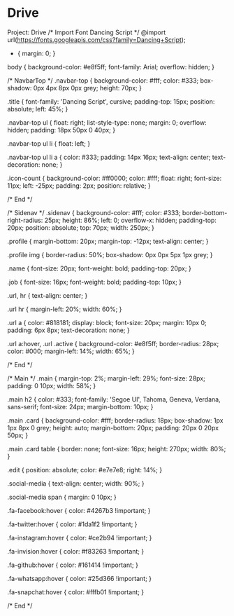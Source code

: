 # Drive
Project: Drive
/* Import Font Dancing Script */
@import url(https://fonts.googleapis.com/css?family=Dancing+Script);

* {
    margin: 0;
}

body {
    background-color: #e8f5ff;
    font-family: Arial;
    overflow: hidden;
}

/* NavbarTop */
.navbar-top {
    background-color: #fff;
    color: #333;
    box-shadow: 0px 4px 8px 0px grey;
    height: 70px;
}

.title {
    font-family: 'Dancing Script', cursive;
    padding-top: 15px;
    position: absolute;
    left: 45%;
}

.navbar-top ul {
    float: right;
    list-style-type: none;
    margin: 0;
    overflow: hidden;
    padding: 18px 50px 0 40px;
}

.navbar-top ul li {
    float: left;
}

.navbar-top ul li a {
    color: #333;
    padding: 14px 16px;
    text-align: center;
    text-decoration: none;
}

.icon-count {
    background-color: #ff0000;
    color: #fff;
    float: right;
    font-size: 11px;
    left: -25px;
    padding: 2px;
    position: relative;
}

/* End */

/* Sidenav */
.sidenav {
    background-color: #fff;
    color: #333;
    border-bottom-right-radius: 25px;
    height: 86%;
    left: 0;
    overflow-x: hidden;
    padding-top: 20px;
    position: absolute;
    top: 70px;
    width: 250px;
}

.profile {
    margin-bottom: 20px;
    margin-top: -12px;
    text-align: center;
}

.profile img {
    border-radius: 50%;
    box-shadow: 0px 0px 5px 1px grey;
}

.name {
    font-size: 20px;
    font-weight: bold;
    padding-top: 20px;
}

.job {
    font-size: 16px;
    font-weight: bold;
    padding-top: 10px;
}

.url, hr {
    text-align: center;
}

.url hr {
    margin-left: 20%;
    width: 60%;
}

.url a {
    color: #818181;
    display: block;
    font-size: 20px;
    margin: 10px 0;
    padding: 6px 8px;
    text-decoration: none;
}

.url a:hover, .url .active {
    background-color: #e8f5ff;
    border-radius: 28px;
    color: #000;
    margin-left: 14%;
    width: 65%;
}

/* End */

/* Main */
.main {
    margin-top: 2%;
    margin-left: 29%;
    font-size: 28px;
    padding: 0 10px;
    width: 58%;
}

.main h2 {
    color: #333;
    font-family: 'Segoe UI', Tahoma, Geneva, Verdana, sans-serif;
    font-size: 24px;
    margin-bottom: 10px;
}

.main .card {
    background-color: #fff;
    border-radius: 18px;
    box-shadow: 1px 1px 8px 0 grey;
    height: auto;
    margin-bottom: 20px;
    padding: 20px 0 20px 50px;
}

.main .card table {
    border: none;
    font-size: 16px;
    height: 270px;
    width: 80%;
}

.edit {
    position: absolute;
    color: #e7e7e8;
    right: 14%;
}

.social-media {
    text-align: center;
    width: 90%;
}

.social-media span {
    margin: 0 10px;
}

.fa-facebook:hover {
    color: #4267b3 !important;
}

.fa-twitter:hover {
    color: #1da1f2 !important;
}

.fa-instagram:hover {
    color: #ce2b94 !important;
}

.fa-invision:hover {
    color: #f83263 !important;
}

.fa-github:hover {
    color: #161414 !important;
}

.fa-whatsapp:hover {
    color: #25d366 !important;
}

.fa-snapchat:hover {
    color: #fffb01 !important;
}

/* End */
